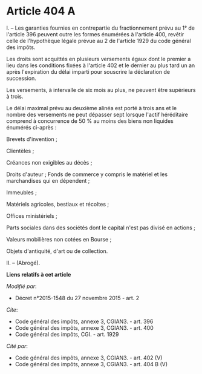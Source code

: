 # Article 404 A

I. – Les garanties fournies en contrepartie du fractionnement prévu au 1° de l'article 396 peuvent outre les formes énumérées
à l'article 400, revêtir celle de l'hypothèque légale prévue au 2 de l'article 1929 du code général des impôts.

Les droits sont acquittés en plusieurs versements égaux dont le premier a lieu dans les conditions fixées à l'article 402 et
le dernier au plus tard un an après l'expiration du délai imparti pour souscrire la déclaration de succession.

Les versements, à intervalle de six mois au plus, ne peuvent être supérieurs à trois.

Le délai maximal prévu au deuxième alinéa est porté à trois ans et le nombre des versements ne peut dépasser sept lorsque
l'actif héréditaire comprend à concurrence de 50 % au moins des biens non liquides énumérés ci-après :

Brevets d'invention ;

Clientèles ;

Créances non exigibles au décès ;

Droits d'auteur ; Fonds de commerce y compris le matériel et les marchandises qui en dépendent ;

Immeubles ;

Matériels agricoles, bestiaux et récoltes ;

Offices ministériels ;

Parts sociales dans des sociétés dont le capital n'est pas divisé en actions ;

Valeurs mobilières non cotées en Bourse ;

Objets d'antiquité, d'art ou de collection.

II. – (Abrogé).

**Liens relatifs à cet article**

_Modifié par_:

  - Décret n°2015-1548 du 27 novembre 2015 - art. 2

_Cite_:

  - Code général des impôts, annexe 3, CGIAN3. - art. 396
  - Code général des impôts, annexe 3, CGIAN3. - art. 400
  - Code général des impôts, CGI. - art. 1929

_Cité par_:

  - Code général des impôts, annexe 3, CGIAN3. - art. 402 (V)
  - Code général des impôts, annexe 3, CGIAN3. - art. 404 B (V)
